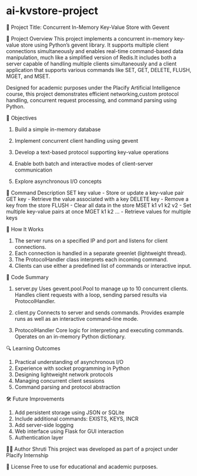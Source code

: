 # ai-kvstore-project
🧠 Project Title:
Concurrent In-Memory Key-Value Store with Gevent

📘 Project Overview
This project implements a concurrent in-memory key-value store using Python’s gevent library. It supports multiple client connections simultaneously and enables real-time command-based data manipulation, much like a simplified version of Redis.It includes both a server capable of handling multiple clients simultaneously and a client application that supports various commands like SET, GET, DELETE, FLUSH, MGET, and MSET.

Designed for academic purposes under the Placify Artificial Intelligence course, this project demonstrates efficient networking,custom protocol handling, concurrent request processing, and command parsing using Python.

🧩 Objectives
1. Build a simple in-memory database

2. Implement concurrent client handling using gevent

3. Develop a text-based protocol supporting key-value operations

4. Enable both batch and interactive modes of client-server communication

5. Explore asynchronous I/O concepts

🧩 Command	Description
SET key value - Store or update a key-value pair
GET key - Retrieve the value associated with a key
DELETE key - Remove a key from the store
FLUSH - Clear all data in the store
MSET k1 v1 k2 v2 - Set multiple key-value pairs at once
MGET k1 k2 ... - Retrieve values for multiple keys

🧩 How It Works
1. The server runs on a specified IP and port and listens for client connections.
2. Each connection is handled in a separate greenlet (lightweight thread).
3. The ProtocolHandler class interprets each incoming command.
4. Clients can use either a predefined list of commands or interactive input.

📖 Code Summary
1. server.py
Uses gevent.pool.Pool to manage up to 10 concurrent clients.
Handles client requests with a loop, sending parsed results via ProtocolHandler.

2. client.py
Connects to server and sends commands.
Provides example runs as well as an interactive command-line mode.

3. ProtocolHandler
Core logic for interpreting and executing commands.
Operates on an in-memory Python dictionary.

🔍 Learning Outcomes
1. Practical understanding of asynchronous I/O
2. Experience with socket programming in Python
3. Designing lightweight network protocols
4. Managing concurrent client sessions
5. Command parsing and protocol abstraction

🛠 Future Improvements
1. Add persistent storage using JSON or SQLite
2. Include additional commands: EXISTS, KEYS, INCR
3. Add server-side logging
4. Web interface using Flask for GUI interaction
5. Authentication layer

👩‍🎓 Author
Shruti
This project was developed as part of a project under Placify Internship

📄 License
Free to use for educational and academic purposes.